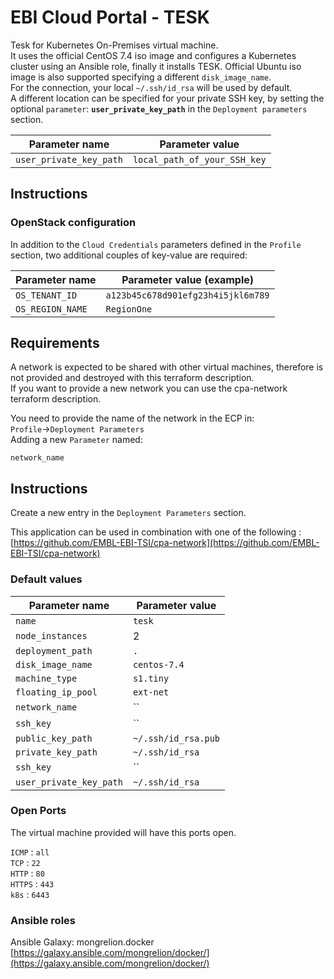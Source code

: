 # EBI Cloud Portal - TESK

Tesk for Kubernetes On-Premises virtual machine.  
It uses the official CentOS 7.4 iso image and configures a Kubernetes cluster using an Ansible role, finally it installs TESK.
Official Ubuntu iso image is also supported specifying a different `disk_image_name`.  
For the connection, your local `~/.ssh/id_rsa` will be used  by default.  
A different location can be specified for your private SSH key, by setting the optional `parameter`: **`user_private_key_path`** in the `Deployment parameters` section.

| Parameter name          | Parameter value              |
| ---                     | ---                          |
| `user_private_key_path` | `local_path_of_your_SSH_key` |

## Instructions

### OpenStack configuration
In addition to the `Cloud Credentials` parameters defined in the
`Profile` section, two additional couples of key-value are required:

| Parameter name    | Parameter value (example)         |
| ---               | ---                               |
| `OS_TENANT_ID`   | `a123b45c678d901efg23h4i5jkl6m789` |
| `OS_REGION_NAME ` | `RegionOne`                       |


## Requirements
A network is expected to be shared with other virtual machines, therefore is not provided and destroyed with this terraform description.  
If you want to provide a new network you can use the cpa-network terraform description.

You need to provide the name of the network in the ECP in:  
`Profile`->`Deployment Parameters`  
Adding a new `Parameter` named:

`network_name`

## Instructions
Create a new entry in the `Deployment Parameters` section.

This application can be used in combination with one of the following  :  
[https://github.com/EMBL-EBI-TSI/cpa-network](https://github.com/EMBL-EBI-TSI/cpa-network)  

### Default values

| Parameter name          | Parameter value     |
| ---                     | ---                 |
| `name`                  | `tesk`        |
| `node_instances`        | 2                   |
| `deployment_path`       | `.`                 |
| `disk_image_name`       | `centos-7.4`        |
| `machine_type`          | `s1.tiny`           |
| `floating_ip_pool`      | `ext-net`           |
| `network_name`          | ``                  |
| `ssh_key`               | ``                  |
| `public_key_path`       | `~/.ssh/id_rsa.pub` |
| `private_key_path`      | `~/.ssh/id_rsa`     |
| `ssh_key`               | ``                  |
| `user_private_key_path` | `~/.ssh/id_rsa`     |

### Open Ports
The virtual machine provided will have this ports open.

`ICMP`  : `all`  
`TCP`   : `22`  
`HTTP`  : `80`  
`HTTPS` : `443`  
`k8s`   : `6443`

### Ansible roles
Ansible Galaxy: mongrelion.docker
[https://galaxy.ansible.com/mongrelion/docker/](https://galaxy.ansible.com/mongrelion/docker/)
